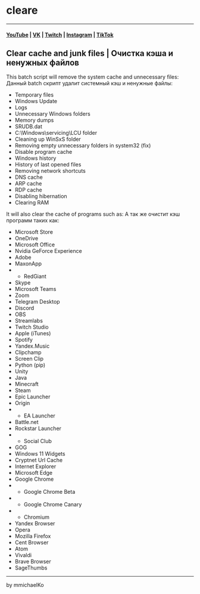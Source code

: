 # cleare
***
#### [YouTube](https://YouTube.com/mmichaelKo) | [VK](https://VK.com/id180544766) | [Twitch](https://Twitch.tv/mmichaelKo) | [Instagram](https://Instagram.com/mmichaelKo) | [TikTok](https://TikTok.com/@mmichaelko)
## Clear cache and junk files | Очистка кэша и ненужных файлов
This batch script will remove the system cache and unnecessary files:  
Данный batch скрипт удалит системный кэш и ненужные файлы:

- Temporary files
- Windows Update
- Logs
- Unnecessary Windows folders
- Memory dumps
- SRUDB.dat
- C:\Windows\servicing\LCU folder
- Cleaning up WinSxS folder
- Removing empty unnecessary folders in system32 (fix)
- Disable program cache
- Windows history
- History of last opened files
- Removing network shortcuts
- DNS cache
- ARP cache
- RDP cache
- Disabling hibernation
- Clearing RAM

It will also clear the cache of programs such as:
А так же очистит кэш программ таких как:
- Microsoft Store
- OneDrive
- Microsoft Office
- Nvidia GeForce Experience
- Adobe
- MaxonApp
- - RedGiant
- Skype
- Microsoft Teams
- Zoom
- Telegram Desktop
- Discord
- OBS
- Streamlabs
- Twitch Studio
- Apple (iTunes)
- Spotify
- Yandex.Music
- Clipchamp
- Screen Clip
- Python (pip)
- Unity
- Java
- Minecraft
- Steam
- Epic Launcher
- Origin
- - EA Launcher
- Battle.net
- Rockstar Launcher 
- - Social Club
- GOG
- Windows 11 Widgets
- Cryptnet Url Cache
- Internet Explorer
- Microsoft Edge
- Google Chrome
- - Google Chrome Beta
- - Google Chrome Canary
- - Chromium
- Yandex Browser
- Opera
- Mozilla Firefox
- Cent Browser
- Atom
- Vivaldi
- Brave Browser
- SageThumbs
***
by mmichaelKo
